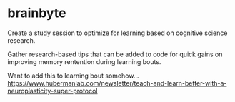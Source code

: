 # brainbyte
Create a study session to optimize for learning based on cognitive science 
research.

Gather research-based tips that can be added to code for quick gains on 
improving memory rentention during learning bouts.

Want to add this to learning bout somehow...
https://www.hubermanlab.com/newsletter/teach-and-learn-better-with-a-neuroplasticity-super-protocol
